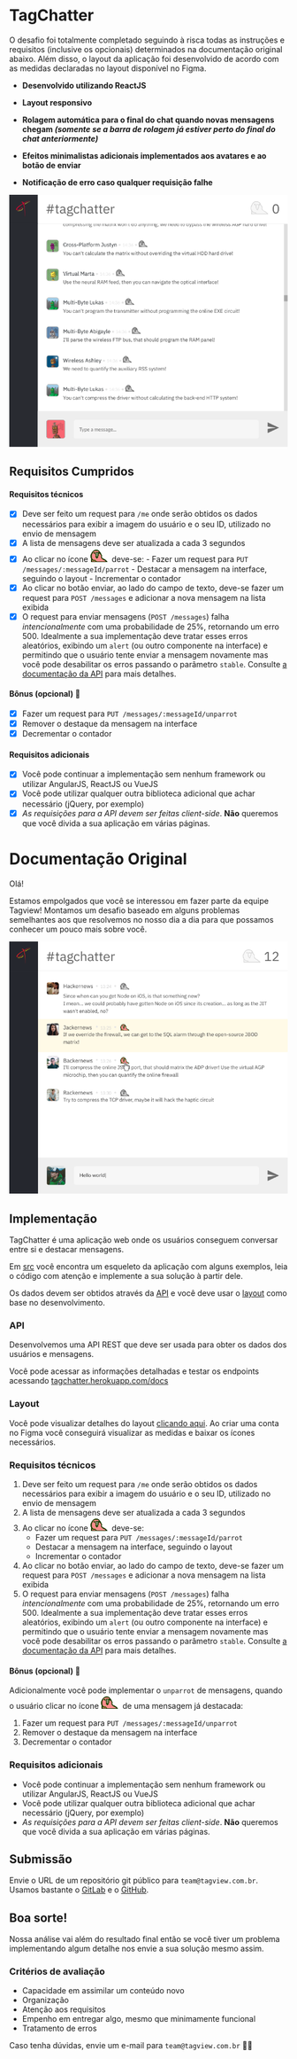 # TagChatter

O desafio foi totalmente completado seguindo à risca todas as instruções e requisitos (inclusive os opcionais) determinados na documentação original abaixo. Além disso, o layout da aplicação foi desenvolvido de acordo com as medidas declaradas no layout disponível no Figma.

- **Desenvolvido utilizando ReactJS**

- **Layout responsivo**

- **Rolagem automática para o final do chat quando novas mensagens chegam _(somente se a barra de rolagem já estiver perto do final do chat anteriormente)_**

- **Efeitos minimalistas adicionais implementados aos avatares e ao botão de enviar**

- **Notificação de erro caso qualquer requisição falhe**

![My Preview](myPreview.png)

## Requisitos Cumpridos

#### Requisitos técnicos

- [x] Deve ser feito um request para `/me` onde serão obtidos os dados necessários para exibir a imagem do usuário e o seu ID, utilizado no envio de mensagem
- [x] A lista de mensagens deve ser atualizada a cada 3 segundos
- [x] Ao clicar no ícone ![papagaio](parrot.gif) deve-se: - Fazer um request para `PUT /messages/:messageId/parrot` - Destacar a mensagem na interface, seguindo o layout - Incrementar o contador
- [x] Ao clicar no botão enviar, ao lado do campo de texto, deve-se fazer um request para `POST /messages` e adicionar a nova mensagem na lista exibida
- [x] O request para enviar mensagens (`POST /messages`) falha _intencionalmente_ com uma probabilidade de 25%, retornando um erro 500. Idealmente a sua implementação deve tratar esses erros aleatórios, exibindo um `alert` (ou outro componente na interface) e permitindo que o usuário tente enviar a mensagem novamente mas você pode desabilitar os erros passando o parâmetro `stable`. Consulte [a documentação da API](https://tagchatter.herokuapp.com/docs/#/message/post_messages) para mais detalhes.

#### Bônus (opcional) :star2:

- [x] Fazer um request para `PUT /messages/:messageId/unparrot`
- [x] Remover o destaque da mensagem na interface
- [x] Decrementar o contador

#### Requisitos adicionais

- [x] Você pode continuar a implementação sem nenhum framework ou utilizar AngularJS, ReactJS ou VueJS
- [x] Você pode utilizar qualquer outra biblioteca adicional que achar necessário (jQuery, por exemplo)
- [x] _As requisições para a API devem ser feitas client-side_. **Não** queremos que você divida a sua aplicação em várias páginas.

# Documentação Original

Olá!

Estamos empolgados que você se interessou em fazer parte da equipe Tagview! Montamos um desafio baseado em alguns problemas semelhantes aos que resolvemos no nosso dia a dia para que possamos conhecer um pouco mais sobre você.

![Preview](preview.png)

## Implementação

TagChatter é uma aplicação web onde os usuários conseguem conversar entre si e destacar mensagens.

Em [src](src) você encontra um esqueleto da aplicação com alguns exemplos, leia o código com atenção e implemente a sua solução à partir dele.

Os dados devem ser obtidos através da [API](#api) e você deve usar o [layout](#layout) como base no desenvolvimento.

### API

Desenvolvemos uma API REST que deve ser usada para obter os dados dos usuários e mensagens.

Você pode acessar as informações detalhadas e testar os endpoints acessando [tagchatter.herokuapp.com/docs](https://tagchatter.herokuapp.com/docs/)

### Layout

Você pode visualizar detalhes do layout [clicando aqui](https://www.figma.com/file/Zhyvatv2GVFm4UcKQlRE4Szs/tagchatter?node-id=0%3A1). Ao criar uma conta no Figma você conseguirá visualizar as medidas e baixar os ícones necessários.

### Requisitos técnicos

1. Deve ser feito um request para `/me` onde serão obtidos os dados necessários para exibir a imagem do usuário e o seu ID, utilizado no envio de mensagem
2. A lista de mensagens deve ser atualizada a cada 3 segundos
3. Ao clicar no ícone ![papagaio](parrot.gif) deve-se:
   - Fazer um request para `PUT /messages/:messageId/parrot`
   - Destacar a mensagem na interface, seguindo o layout
   - Incrementar o contador
4. Ao clicar no botão enviar, ao lado do campo de texto, deve-se fazer um request para `POST /messages` e adicionar a nova mensagem na lista exibida
5. O request para enviar mensagens (`POST /messages`) falha _intencionalmente_ com uma probabilidade de 25%, retornando um erro 500. Idealmente a sua implementação deve tratar esses erros aleatórios, exibindo um `alert` (ou outro componente na interface) e permitindo que o usuário tente enviar a mensagem novamente mas você pode desabilitar os erros passando o parâmetro `stable`. Consulte [a documentação da API](https://tagchatter.herokuapp.com/docs/#/message/post_messages) para mais detalhes.

#### Bônus (opcional) :star2:

Adicionalmente você pode implementar o `unparrot` de mensagens, quando o usuário clicar no ícone ![papagaio](parrot.gif) de uma mensagem já destacada:

1. Fazer um request para `PUT /messages/:messageId/unparrot`
2. Remover o destaque da mensagem na interface
3. Decrementar o contador

### Requisitos adicionais

- Você pode continuar a implementação sem nenhum framework ou utilizar AngularJS, ReactJS ou VueJS
- Você pode utilizar qualquer outra biblioteca adicional que achar necessário (jQuery, por exemplo)
- _As requisições para a API devem ser feitas client-side_. **Não** queremos que você divida a sua aplicação em várias páginas.

## Submissão

Envie o URL de um repositório git público para `team@tagview.com.br`. Usamos bastante o [GitLab](https://gitlab.com) e o [GitHub](https://github.com).

## Boa sorte!

Nossa análise vai além do resultado final então se você tiver um problema implementando algum detalhe nos envie a sua solução mesmo assim.

### Critérios de avaliação

- Capacidade em assimilar um conteúdo novo
- Organização
- Atenção aos requisitos
- Empenho em entregar algo, mesmo que minimamente funcional
- Tratamento de erros

Caso tenha dúvidas, envie um e-mail para `team@tagview.com.br` :man_technologist:
